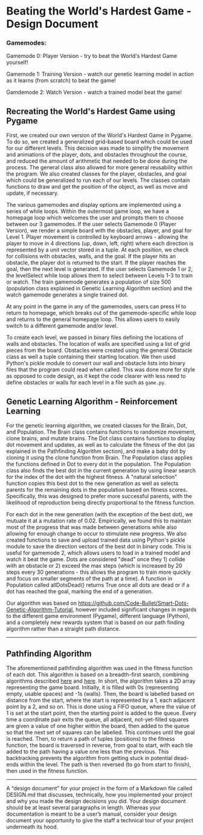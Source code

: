 # Beating the World's Hardest Game - Design Document

### Gamemodes:
Gamemode 0: Player Version - try to beat the World's Hardest Game yourself!

Gamemode 1: Training Version - watch our genetic learning model in action as it learns (from scratch) to beat the game!

Gamdemode 2: Watch Version - watch a trained model beat the game!

## Recreating the World's Hardest Game using Pygame

First, we created our own version of the World's Hardest Game in Pygame. To do so, we created a generalized grid-based board which could be used for our different levels. This decision was made to simplify the movement and animations of the player, dots, and obstacles throughout the course, and reduced the amount of arithmetic that needed to be done during the process. The general class also allowed for more general reusability within the program. We also created classes for the player, obstacles, and goal which could be generalized to run each of our levels. The classes contain functions to draw and get the position of the object, as well as move and update, if necessary.

The various gamemodes and display options are implemented using a series of while loops. Within the outermost game loop, we have a homepage loop which welcomes the user and prompts them to choose between our 3 gamemodes. If the user selects Gamemode 0 (Player Version), we render a simple board with the obstacles, player, and goal for Level 1. Player movement is controlled by keyboard arrows - allowing the player to move in 4 directions (up, down, left, right) where each direction is represented by a unit vector stored in a tuple. At each position, we check for collisions with obstacles, walls, and the goal. If the player hits an obstacle, the player dot is returned to the start. If the player reaches the goal, then the next level is generated. If the user selects Gamemode 1 or 2, the levelSelect while loop allows them to select between Levels 1-3 to train or watch. The train gamemode generates a population of size 500 (population class explained in Genetic Learning Algorithm section) and the watch gamemode generates a single trained dot. 

At any point in the game in any of the gamemodes, users can press H to return to homepage, which breaks out of the gamemode-specific while loop and returns to the general homepage loop. This allows users to easily switch to a different gamemode and/or level.

To create each level, we passed in binary files defining the locations of walls and obstacles. The location of walls are specified using a list of grid pieces from the board. Obstacles were created using the general Obstacle class as well a tuple containing their starting location. We then used Python's pickle module to convert our wall and obstacle lists into binary files that the program could read when called. This was done more for style as opposed to code design, as it kept the code clearer with less need to define obstacles or walls for each level in a file such as `game.py`.

## Genetic Learning Algorithm - Reinforcement Learning

For the genetic learning algorithm, we created classes for the Brain, Dot, and Population. The Brain class contains functions to randomize movement, clone brains, and mutate brains. The Dot class contains functions to display dot movement and updates, as well as to calculate the fitness of the dot (as explained in the Pathfinding Algorithm section), and make a baby dot by cloning it using the clone function from Brain. The Population class applies the functions defined in Dot to every dot in the population. The Population class also finds the best dot in the current generation by using linear search for the index of the dot with the highest fitness. A "natural selection" function copies this best dot to the new generation as well as selects parents for the remaining dots in the population based on fitness scores. Specifically, this was designed to prefer more successful parents, with the likelihood of reproduction being directly proportional to the fitness function.

For each dot in the new generation (with the exception of the best dot), we mutuate it at a mutation rate of 0.02. Empirically, we found this to maintain most of the progress that was made between generations while also allowing for enough change to occur to stimulate new progress. We also created functions to save and upload trained data using Python's pickle module to save the direction vectors of the best dot in binary code. This is useful for gamemode 2, which allows users to load in a trained model and watch it beat the game. Dots are considered "dead" once they 1) collide with an obstacle or 2) exceed the max steps (which is increased by 20 steps every 30 generations - this allows the program to train more quickly and focus on smaller segments of the path at a time). A function in Population called allDotsDead() returns True once all dots are dead or if a dot has reached the goal, marking the end of a generation.

Our algorithm was based on https://github.com/Code-Bullet/Smart-Dots-Genetic-Algorithm-Tutorial, however included significant changes in regards to the different game environment (Pygame), different language (Python), and a completely new rewards system that is based on our path finding algorithm rather than a straight path distance. 

---

## Pathfinding Algorithm

The aforementioned pathfinding algorithm was used in the fitness function of each dot. This algorithm is based on a breadth-first search, combining algorithms described [here](https://www.educative.io/edpresso/how-to-implement-a-breadth-first-search-in-python) and [here](https://www.codementor.io/blog/basic-pathfinding-explained-with-python-5pil8767c1). In short, the algorithm takes a 2D array representing the game board. Initially, it is filled with 0s (representing empty, usable spaces) and -1s (walls). Then, the board is labelled based on distance from the start, where the start is represented by a 1, each adjacent point by a 2, and so on. This is done using a FIFO queue, where the value of 1 is set at the start point, then the starting point is added to the queue. Every time a coordinate pair exits the queue, all adjacent, not-yet-filled squares are given a value of one higher within the board, then added to the queue so that the next set of squares can be labelled. This continues until the goal is reached. Then, to return a path of tuples (positions) to the fitness function, the board is traversed in reverse, from goal to start, with each tile added to the path having a value one less than the previous. This backtracking prevents the algorithm from getting stuck in potential dead-ends within the level. The path is then reversed (to go from start to finish), then used in the fitness function.

---

A “design document” for your project in the form of a Markdown file called DESIGN.md that discusses, technically, how you implemented your project and why you made the design decisions you did. Your design document should be at least several paragraphs in length. Whereas your documentation is meant to be a user’s manual, consider your design document your opportunity to give the staff a technical tour of your project underneath its hood.

